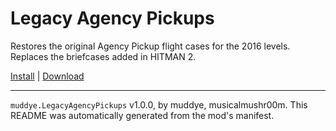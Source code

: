 # Legacy Agency Pickups

Restores the original Agency Pickup flight cases for the 2016 levels. Replaces the briefcases added in HITMAN 2.

[Install](https://hitman-resources.netlify.app/smf-install-link/https://github.com/team-mushroom/LegacyAgencyPickups/releases/latest/download/mod.framework.zip) | [Download](https://github.com/team-mushroom/LegacyAgencyPickups/releases/latest/download/mod.framework.zip)

---

`muddye.LegacyAgencyPickups` v1.0.0, by muddye, musicalmushr00m. This README was automatically generated from the mod's manifest.
